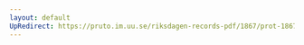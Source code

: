 ```yaml
---
layout: default
UpRedirect: https://pruto.im.uu.se/riksdagen-records-pdf/1867/prot-1867--fk--411/prot-1867--fk--411_009.pdf
---
```

